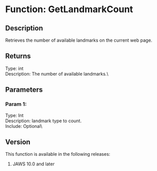 # Function: GetLandmarkCount

## Description

Retrieves the number of available landmarks on the current web page.

## Returns

Type: int\
Description: The number of available landmarks.\

## Parameters

### Param 1:

Type: Int\
Description: landmark type to count.\
Include: Optional\

## Version

This function is available in the following releases:

1.  JAWS 10.0 and later

